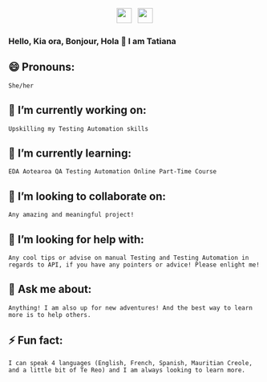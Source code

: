 <p align='center'>
<a href="https://www.instagram.com/lepetitjacaranda/"><img height="30" src="https://github.com/stephenajulu/WaylonWalker/blob/main/icon/instagram.jpg?raw=true"></a>&nbsp;&nbsp;
<a href="https://www.linkedin.com/in/mtbernon/"><img height="30" src="https://github.com/stephenajulu/WaylonWalker/blob/main/icon/linkedin.png?raw=true"></a>
</p>

### Hello, Kia ora, Bonjour, Hola 👋  I am Tatiana

## 😄 Pronouns: 
    She/her
    
## 🔭 I’m currently working on:
    Upskilling my Testing Automation skills

## 🌱 I’m currently learning:
    EDA Aotearoa QA Testing Automation Online Part-Time Course

## 👯 I’m looking to collaborate on:
    Any amazing and meaningful project!

## 🤔 I’m looking for help with:
    Any cool tips or advise on manual Testing and Testing Automation in regards to API, if you have any pointers or advice! Please enlight me!

## 💬 Ask me about:
    Anything! I am also up for new adventures! And the best way to learn more is to help others.

## ⚡ Fun fact: 
    I can speak 4 languages (English, French, Spanish, Mauritian Creole, and a little bit of Te Reo) and I am always looking to learn more.
